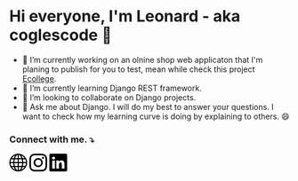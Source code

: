# Hi everyone, I'm Leonard - aka coglescode 👋   
<!--
**coglescode/coglescode** is a ✨ _special_ ✨ repository because its `README.md` (this file) appears on your GitHub profile.

Here are some ideas to get you started:
- 🤔 I’m looking for help with ...
- 📫 How to reach me: ...
 😄 Pronouns: ...
-->

- 🔭 I’m currently working on an olnine shop web applicaton that I'm planing to publish for you to test, mean while check this project [Ecollege](https://capstone-production.up.railway.app/).
- 🌱 I’m currently learning Django REST framework. 
- 👯 I’m looking to collaborate on Django projects. 
- 💬 Ask me about Django. I will do my best to answer your questions. I want to check how my learning curve is doing by explaining to others. 😄 
<!-- - ⚡ Fun fact: I'm into 3D printing [follow me](https://instagram.com/cogles3dprint). -->

### Connect with me. :arrow_heading_down:

[![globe](/assets/images/globe.svg)][website]
[![instagram](/assets/images/instagram.svg)][instagram]
[![linkedin](/assets/images/linkedin.svg)][linkedin]

[website]: https://www.coglescode.com
[instagram]: https://instagram.com/coglescode
[linkedin]: https://www.linkedin.com/in/leo-leito-b57884239/  

<!-- ### Languages and tools I use. :arrow_heading_down: -->


<Blogs Post>
<BLOG-POST-LIST:START>
<BLOG-POST-LIST:END>
